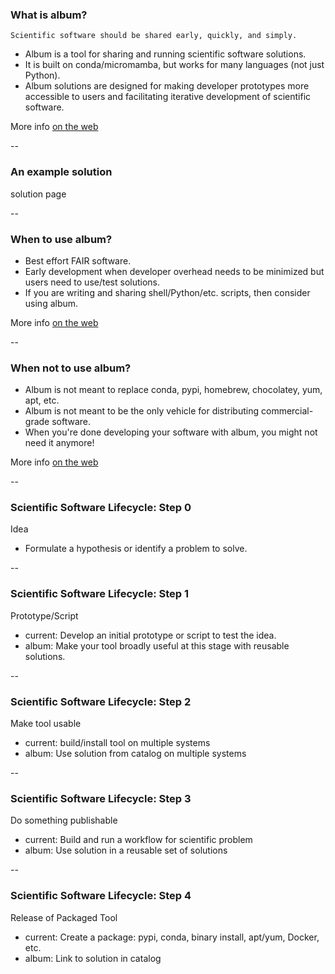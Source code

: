 ### What is album?

`Scientific software should be shared early, quickly, and simply.`

- Album is a tool for sharing and running scientific software solutions.
- It is built on conda/micromamba, but works for many languages (not just Python).
- Album solutions are designed for making developer prototypes more accessible to users and facilitating iterative development of scientific software.

More info [on the web](https://album.solutions/)

--

### An example solution

solution page

--

### When to use album?

- Best effort FAIR software.
- Early development when developer overhead needs to be minimized but users need to use/test solutions.
- If you are writing and sharing shell/Python/etc. scripts, then consider using album.

More info [on the web](https://album.solutions/)

--

### When not to use album?

- Album is not meant to replace conda, pypi, homebrew, chocolatey, yum, apt, etc.
- Album is not meant to be the only vehicle for distributing commercial-grade software.
- When you're done developing your software with album, you might not need it anymore!

More info [on the web](https://album.solutions/)

--

### Scientific Software Lifecycle: Step 0

Idea
- Formulate a hypothesis or identify a problem to solve.

--

### Scientific Software Lifecycle: Step 1

Prototype/Script
- current: Develop an initial prototype or script to test the idea.
- album: Make your tool broadly useful at this stage with reusable solutions.

--

### Scientific Software Lifecycle: Step 2

Make tool usable
- current: build/install tool on multiple systems
- album: Use solution from catalog on multiple systems

--

### Scientific Software Lifecycle: Step 3

Do something publishable
- current: Build and run a workflow for scientific problem
- album: Use solution in a reusable set of solutions

--

### Scientific Software Lifecycle: Step 4

Release of Packaged Tool
- current: Create a package: pypi, conda, binary install, apt/yum, Docker, etc.
- album: Link to solution in catalog


